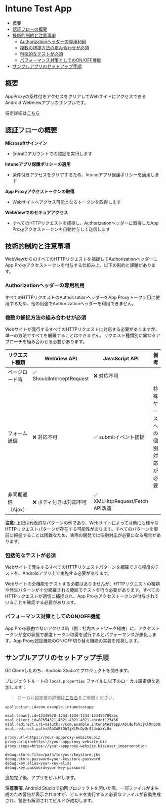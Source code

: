 <!-- omit in toc -->
# Intune Test App

- [概要](#概要)
- [認証フローの概要](#認証フローの概要)
- [技術的制約と注意事項](#技術的制約と注意事項)
  - [Authorizationヘッダーの専用利用](#authorizationヘッダーの専用利用)
  - [複数の捕捉方法の組み合わせが必須](#複数の捕捉方法の組み合わせが必須)
  - [包括的なテストが必須](#包括的なテストが必須)
  - [パフォーマンス対策としてのON/OFF機能](#パフォーマンス対策としてのonoff機能)
- [サンプルアプリのセットアップ手順](#サンプルアプリのセットアップ手順)

## 概要

AppProxyの条件付きアクセスをクリアしてWebサイトにアクセスできるAndroid WebViewアプリのサンプルです。

技術詳細は[こちら](./_docs/)

## 認証フローの概要

**Microsoftサインイン**
- EntraIDアカウントでの認証を実行します

**Intuneアプリ保護ポリシーの適用**
- 条件付きアクセスをクリアするため、Intuneアプリ保護ポリシーを適用します

**App Proxyアクセストークンの取得**
- Webサイトへアクセス可能となるトークンを取得します

**WebViewでのセキュアアクセス**
- すべてのHTTPリクエストを捕捉し、Authorizationヘッダーに取得したApp Proxyアクセストークンを自動付与して送信します

## 技術的制約と注意事項

WebViewからのすべてのHTTPリクエストを捕捉してAuthorizationヘッダーにApp Proxyアクセストークンを付与する仕組み上、以下の制約と課題があります。

### Authorizationヘッダーの専用利用

すべてのHTTPリクエストのAuthorizationヘッダーをApp Proxyトークン用に使用するため、他の用途でAuthorizationヘッダーを利用できません。

### 複数の捕捉方法の組み合わせが必須

Webサイトが発行するすべてのHTTPリクエストに対応する必要がありますが、単一の方法ですべてを網羅することはできません。リクエスト種類別に異なるアプローチを組み合わせる必要があります。

| リクエスト種類 | WebView API | JavaScript API | 備考 |
|---------------|-------------|----------------|------|
| ページロード時 | ✅ ShouldInterceptRequest | ❌ 対応不可 | |
| フォーム送信 | ❌ 対応不可 | ✅ submitイベント捕捉 | 特殊ケースへの個別対応が必要 |
| 非同期通信（Ajax） | ❌ ボディ付きは対応不可 | ✅ XMLHttpRequest/Fetch API改造 | |

**注意**: 上記は代表的なパターンの例であり、Webサイトによっては他にも様々なHTTPリクエストパターンが存在する可能性があります。すべてのパターンを事前に把握することは困難なため、実際の開発では個別対応が必要になる場合があります。

### 包括的なテストが必須

Webサイトで発生するすべてのHTTPリクエストパターンを網羅できる程度のテストを、Androidアプリ上で実施する必要があります。

Webサイトの全機能をテストする必要はありませんが、HTTPリクエストの種類や発生パターンが十分網羅される範囲でテストを行う必要があります。すべてのHTTPリクエストが適切に捕捉され、App Proxyアクセストークンが付与されていることを確認する必要があります。

### パフォーマンス対策としてのON/OFF機能

App Proxy経由でないアクセス時（例：社内ネットワーク経由）に、アクセストークンが空の状態で都度トークン取得を試行するとパフォーマンスが悪化します。App Proxy認証機能のON/OFF切り替え機能の実装を推奨します。

## サンプルアプリのセットアップ手順

Git Cloneしたのち、Android Studioでプロジェクトを開きます。

プロジェクトルートの `local.properties` ファイルに以下のローカル設定値を追加します：

> ローカル設定値の詳細は[こちら](./_docs/)をご参照ください。

```properties:local.properties
application.id=com.example.intunetestapp

msal.tenant.id=12345678-1234-1234-1234-123456789abc
msal.client.id=87654321-4321-4321-4321-abcdef123456
msal.redirect.uri=msauth://com.example.intunetestapp/AbCdEfGhIjKlMnOpQrStUvWxYz0%3D
msal.redirect.path=/AbCdEfGhIjKlMnOpQrStUvWxYz0=

proxy.url=https://your-appproxy-website.biz
proxy.origin=https://your-appproxy-website.biz
proxy.scope=https://your-appproxy-website.biz/user_impersonation

debug.store.file=/path/to/your/keystore.jks
debug.store.password=your-keystore-password
debug.key.alias=your-key-alias
debug.key.password=your-key-password
```

追加完了後、アプリをビルドします。

**注意事項**: Android Studioで初回プロジェクトを開いた際、一部ファイルが未生成のため警告が表示されますが、ビルドを実行すると必要なファイルが自動生成され、警告も解消されてビルドが成功します。
